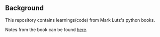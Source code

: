 ## Background
This repository contains learnings(code) from Mark Lutz's python books.

Notes from the book can be found [here](here). 
